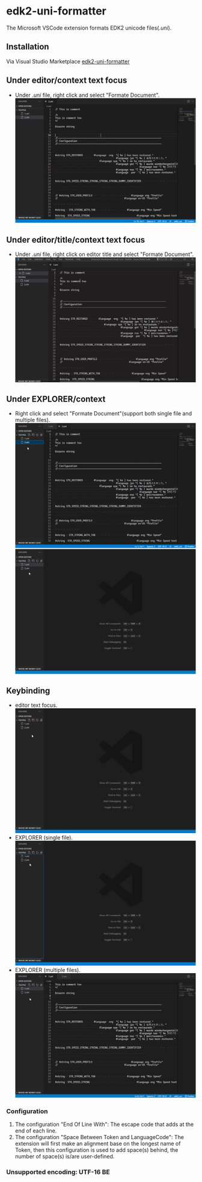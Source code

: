 # edk2-uni-formatter

The Microsoft VSCode extension formats EDK2 unicode files(_.uni_).

## Installation

Via Visual Studio Marketplace [edk2-uni-formatter](https://marketplace.visualstudio.com/items?itemName=pinshengjuan.edk2-uni-formatter)

## Under editor/context text focus

- Under _.uni_ file, right click and select "Formate Document".
  ![](img/gif/uni-editor.gif)

## Under editor/title/context text focus

- Under _.uni_ file, right click on editor title and select "Formate Document".
  ![](img/gif/uni-editor-title.gif)

## Under EXPLORER/context

- Right click and select "Formate Document"(support both single file and multiple files).
  ![](img/gif/uni-explorer-single.gif)
  ![](img/gif/uni-explorer-multi.gif)

## Keybinding

- editor text focus.
  ![](img/gif/uni-keybinding-editor.gif)
- EXPLORER (single file).
  ![](img/gif/uni-keybinding-exp-single.gif)
- EXPLORER (multiple files).
  ![](img/gif/uni-keybinding-exp-multi.gif)

### Configuration

1. The configuration "End Of Line With":
   The escape code that adds at the end of each line.
2. The configuration "Space Between Token and LanguageCode":
   The extension will first make an alignment base on the longest name of Token, then this configuration is used to add space(s) behind, the number of space(s) is/are user-defined.

### Unsupported encoding: UTF-16 BE
